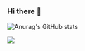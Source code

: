 ### Hi there 👋

![Anurag's GitHub stats](https://github-readme-stats.vercel.app/api?username=yonghoon-jung&show_icons=true&theme=radical)

![](https://komarev.com/ghpvc/?username=yonghoon-jung&color=blueviolet&)

<!--
**Yonghoon-Jung/Yonghoon-Jung** is a ✨ _special_ ✨ repository because its `README.md` (this file) appears on your GitHub profile.

Here are some ideas to get you started:

- 🔭 I’m currently working on ...
- 🌱 I’m currently learning ...
- 👯 I’m looking to collaborate on ...
- 🤔 I’m looking for help with ...
- 💬 Ask me about ...
- 📫 How to reach me: ...
- 😄 Pronouns: ...
- ⚡ Fun fact: ...
-->

